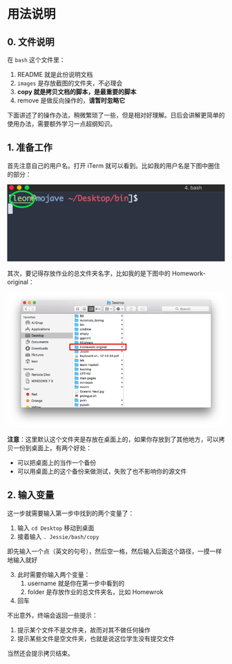 # 用法说明
## 0. 文件说明
在 `bash` 这个文件里：
1. README 就是此份说明文档
2. `images` 是存放截图的文件夹，不必理会
3. **copy 就是拷贝文档的脚本，是最重要的脚本**
4. remove 是做反向操作的，**请暂时忽略它**

下面讲述了的操作办法，稍微繁琐了一些，但是相对好理解。日后会讲解更简单的使用办法，需要额外学习一点超纲知识。

## 1. 准备工作
首先注意自己的用户名。打开 iTerm 就可以看到。比如我的用户名是下图中圈住的部分：

![username](https://github.com/Linerre/Jessie/blob/master/bash/images/username.jpg)

其次，要记得存放作业的总文件夹名字，比如我的是下图中的 Homework-original：

![folder](https://github.com/Linerre/Jessie/blob/master/bash/images/folder.jpg)

**注意**：这里默认这个文件夹是存放在桌面上的，如果你存放到了其他地方，可以拷贝一份到桌面上，有两个好处：
- 可以把桌面上的当作一个备份
- 可以用桌面上的这个备份来做测试，失败了也不影响你的源文件

## 2. 输入变量
这一步就需要输入第一步中找到的两个变量了：
1. 输入 `cd Desktop` 移动到桌面
2. 接着输入 `. Jessie/bash/copy`

即先输入一个点（英文的句号），然后空一格，然后输入后面这个路径，一摸一样地输入就好

3. 此时需要你输入两个变量：
	1. username 就是你在第一步中看到的 
	2. folder 是存放作业的总文件夹名，比如 Homewrok
4. 回车

不出意外，终端会返回一些提示：
1. 提示某个文件不是文件夹，故而对其不做任何操作
2. 提示某些文件是空文件夹，也就是说这位学生没有提交文件

当然还会提示拷贝结束。 


